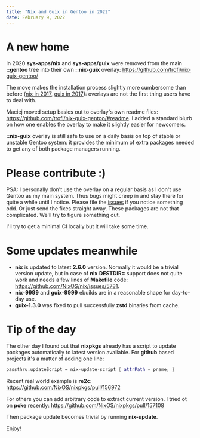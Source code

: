 ```yaml
---
title: "Nix and Guix in Gentoo in 2022"
date: February 9, 2022
---
```


# A new home

In 2020 **sys-apps/nix** and **sys-apps/guix** were removed from
the main **::gentoo** tree into their own **::nix-guix** overlay:
<https://github.com/trofi/nix-guix-gentoo/>

The move makes the installation process slightly more cumbersome
than before ([nix in 2017](/posts/196-nix-on-gentoo-howto.html),
[guix in 2017](/197-guix-on-gentoo-howto.html)): overlays are
not the first thing users have to deal with.

Maciej moved setup basics out to overlay's own readme files:
<https://github.com/trofi/nix-guix-gentoo/#readme>. I added a standard
blurb on how one enables the overlay to make it slightly easier
for newcomers.

**::nix-guix** overlay is still safe to use on a daily basis on top
of stable or unstable Gentoo system: it provides the minimum of extra
packages needed to get any of both package managers running.

# Please contribute :)

PSA: I personally don't use the overlay on a regular basis as I don't
use Gentoo as my main system. Thus bugs might creep in and stay there
for quite a while until I notice. Please file the
[issues](https://github.com/trofi/nix-guix-gentoo/issues) if you notice
something odd. Or just send the fixes straight away. These packages are
not that complicated. We'll try to figure something out.

I'll try to get a minimal CI locally but it will take some time.

# Some updates meanwhile

* **nix** is updated to latest **2.6.0** version.
  Normally it would be a trivial version update, but in case of **nix**
  **DESTDIR=** support does not quite work and needs a few lines of
  **Makefile** code: <https://github.com/NixOS/nix/issues/5781>.
* **nix-9999** and **guix-9999** ebuilds are in a reasonable shape for
  day-to-day use.
* **guix-1.3.0** was fixed to pull successfully **zstd** binaries from
  cache.

# Tip of the day

The other day I found out that **nixpkgs** already has a script to update
packages automatically to latest version available. For **github** based
projects it's a matter of adding one line:

```nix
passthru.updateScript = nix-update-script { attrPath = pname; }
```

Recent real world example is **re2c**: <https://github.com/NixOS/nixpkgs/pull/156972>

For others you can add arbitrary code to extract current version. I tried
ot on **poke** recently: <https://github.com/NixOS/nixpkgs/pull/157108>

Then package update becomes trivial by running **nix-update**.

Enjoy!
